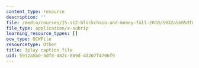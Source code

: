 ```yaml
---
content_type: resource
description: ''
file: /media/courses/15-s12-blockchain-and-money-fall-2018/5932a5b05df8482c809d4d207f4706f9_lPD9fx8fK1k.srt
file_type: application/x-subrip
learning_resource_types: []
ocw_type: OCWFile
resourcetype: Other
title: 3play caption file
uid: 5932a5b0-5df8-482c-809d-4d207f4706f9
---
```

